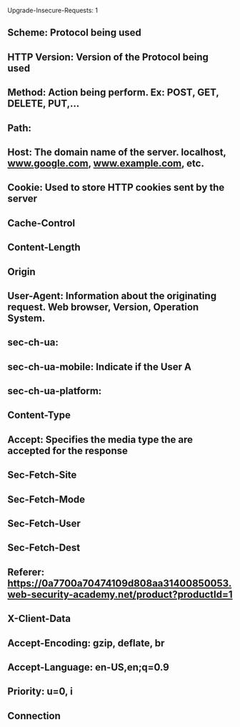 Upgrade-Insecure-Requests: 1

## Scheme: Protocol being used

## HTTP Version: Version of the Protocol being used

## Method: Action being perform. Ex: POST, GET, DELETE, PUT,...

## Path: 

## Host: The domain name of the server. localhost, www.google.com, www.example.com, etc.

## Cookie: Used to store HTTP cookies sent by the server

## Cache-Control

## Content-Length

## Origin

## User-Agent: Information about the originating request. Web browser, Version, Operation System.

## sec-ch-ua:

## sec-ch-ua-mobile: Indicate if the User A

## sec-ch-ua-platform: 

## Content-Type

## Accept: Specifies the media type the are accepted for the response

## Sec-Fetch-Site

## Sec-Fetch-Mode

## Sec-Fetch-User

## Sec-Fetch-Dest

## Referer: https://0a7700a70474109d808aa31400850053.web-security-academy.net/product?productId=1

## X-Client-Data

## Accept-Encoding: gzip, deflate, br

## Accept-Language: en-US,en;q=0.9

## Priority: u=0, i

## Connection

